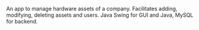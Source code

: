 An app to manage hardware assets of a company.
Facilitates adding, modifying, deleting assets and users.
Java Swing for GUI and Java, MySQL for backend.
